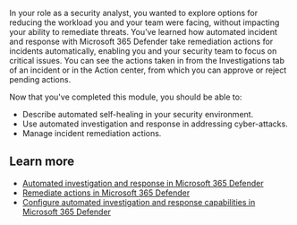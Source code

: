 In your role as a security analyst, you wanted to explore options for reducing the workload you and your team were facing, without impacting your ability to remediate threats. You’ve learned how automated incident and response with Microsoft 365 Defender take remediation actions for incidents automatically, enabling you and your security team to focus on critical issues. You can see the actions taken in from the Investigations tab of an incident or in the Action center, from which you can approve or reject pending actions.

Now that you've completed this module, you should be able to:

- Describe automated self-healing in your security environment.
- Use automated investigation and response in addressing cyber-attacks.
- Manage incident remediation actions.

## Learn more

- [Automated investigation and response in Microsoft 365 Defender](/microsoft-365/security/defender/m365d-autoir)
- [Remediate actions in Microsoft 365 Defender](/microsoft-365/security/defender/m365d-remediation-actions)
- [Configure automated investigation and response capabilities in Microsoft 365 Defender](/microsoft-365/security/defender/m365d-configure-auto-investigation-response)
